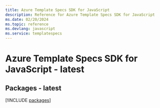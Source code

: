 ```yaml
---
title: Azure Template Specs SDK for JavaScript
description: Reference for Azure Template Specs SDK for JavaScript
ms.date: 02/20/2024
ms.topic: reference
ms.devlang: javascript
ms.service: templatespecs
---
```

# Azure Template Specs SDK for JavaScript - latest
## Packages - latest
[!INCLUDE [packages](template-specs-index.md)]